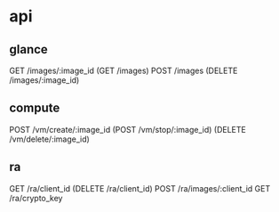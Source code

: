 # api

## glance
GET /images/:image_id
(GET /images)
POST /images
(DELETE /images/:image_id)

<!-- ## nova
POST /vm/create/image -->

## compute
POST /vm/create/:image_id
(POST /vm/stop/:image_id)
(DELETE /vm/delete/:image_id)

## ra
GET /ra/client_id
(DELETE /ra/client_id)
POST /ra/images/:client_id
GET /ra/crypto_key
